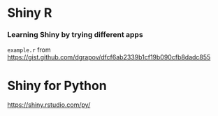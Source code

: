 # Shiny R

### Learning Shiny by trying different apps


`example.r` from https://gist.github.com/dgrapov/dfcf6ab2339b1cf19b090cfb8dadc855

# Shiny for Python

https://shiny.rstudio.com/py/
